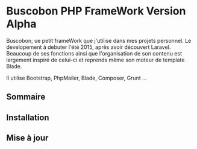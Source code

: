 # Buscobon PHP FrameWork Version Alpha #

Buscobon, ue petit frameWork que j'utilise dans mes projets personnel. Le developement à debuter l'été 2015, après avoir découvert Laravel. Beaucoup de ses fonctions ainsi que l'organisation de son contenu est largement inspiré de celui-ci et reprends même son moteur de template Blade.

Il utilise Bootstrap, PhpMailer, Blade, Composer, Grunt ...

## Sommaire ##

## Installation ##

## Mise à jour ##